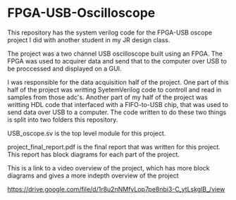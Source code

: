 # FPGA-USB-Oscilloscope

This repository has the system verilog code for the FPGA-USB oscope project I did with another student in my JR design class.

The project was a two channel USB oscilloscope built using an FPGA. The FPGA was used to acquirer data and send that 
to the computer over USB to be proccessed and displayed on a GUI. 

I was responsible for the data acquisition half of the project. One part of this half of the project was writting 
SyetemVerilog code to controll and read in samples from those adc's. Another part of my half of the project was writting 
HDL code that interfaced with a FIFO-to-USB chip, that was used to send data over USB to a computer. 
The code written to do these two things is split into two folders this repository. 

USB_oscope.sv is the top level module for this project. 

project_final_report.pdf is the final report that was written for this project. This report has block diagrams for each part of the project.


This is a link to a video overview of the project, which has more block diagrams and gives a more indepth overview of the project

https://drive.google.com/file/d/1r8u2nNMfyLop7pe8nbi3-C_ytLskglB_/view

